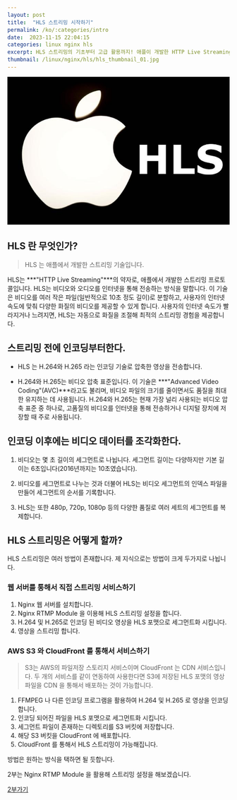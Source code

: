 ```yaml
---
layout: post
title:  "HLS 스트리밍 시작하기"
permalink: /ko/:categories/intro
date:  2023-11-15 22:04:15
categories: linux nginx hls
excerpt: HLS 스트리밍의 기초부터 고급 활용까지! 애플이 개발한 HTTP Live Streaming 기술을 통해 다양한 화질의 비디오 스트리밍을 실현하는 방법을 배워보세요. Nginx와 AWS를 활용한 실제 구현 사례를 통해, 영상 인코딩에서부터 클라우드 기반 스트리밍 서비스까지, 단계별로 알아보는 완벽 가이드.
thumbnail: /linux/nginx/hls/hls_thumbnail_01.jpg
---
```



![HLS Thumbnail Image](/assets/img/linux/nginx/hls/hls_thumbnail_01.jpg)


## HLS 란 무엇인가?

> HLS 는 애플에서 개발한 스트리밍 기술입니다.

HLS는 ***"HTTP Live Streaming"***의 약자로, 애플에서 개발한 스트리밍 프로토콜입니다. HLS는 비디오와 오디오를 인터넷을 통해 전송하는 방식을 말합니다. 이 기술은 비디오를 여러 작은 파일(일반적으로 10초 정도 길이)로 분할하고, 사용자의 인터넷 속도에 맞춰 다양한 화질의 비디오를 제공할 수 있게 합니다. 사용자의 인터넷 속도가 빨라지거나 느려지면, HLS는 자동으로 화질을 조절해 최적의 스트리밍 경험을 제공합니다.

<div class="divide-line"></div>

## 스트리밍 전에 인코딩부터한다.

* HLS 는 H.264와 H.265 라는 인코딩 기술로 압축한 영상을 전송합니다.

* H.264와 H.265는 비디오 압축 표준입니다. 이 기술은 ***"Advanced Video Coding"(AVC)***라고도 불리며, 비디오 파일의 크기를 줄이면서도 품질을 최대한 유지하는 데 사용됩니다. H.264와 H.265는 현재 가장 널리 사용되는 비디오 압축 표준 중 하나로, 고품질의 비디오를 인터넷을 통해 전송하거나 디지털 장치에 저장할 때 주로 사용됩니다.

## 인코딩 이후에는 비디오 데이터를 조각화한다.

1. 비디오는 몇 초 길이의 세그먼트로 나뉩니다. 세그먼트 길이는 다양하지만 기본 길이는 6초입니다(2016년까지는 10초였습니다).

2. 비디오를 세그먼트로 나누는 것과 더불어 HLS는 비디오 세그먼트의 인덱스 파일을 만들어 세그먼트의 순서를 기록합니다.

3. HLS는 또한 480p, 720p, 1080p 등의 다양한 품질로 여러 세트의 세그먼트를 복제합니다.

## HLS 스트리밍은 어떻게 할까?

HLS 스트리밍은 여러 방법이 존재합니다.
제 지식으로는 방법이 크게 두가지로 나뉩니다.

### 웹 서버를 통해서 직접 스트리밍 서비스하기

  1. Nginx 웹 서버를 설치합니다.
  2. Nginx RTMP Module 을 이용해 HLS 스트리밍 설정을 합니다.
  3. H.264 및 H.265로 인코딩 된 비디오 영상을 HLS 포맷으로 세그먼트화 시킵니다.
  3. 영상을 스트리밍 합니다.

### AWS S3 와 CloudFront 를 통해서 서비스하기

  > S3는 AWS의 파일저장 스토리지 서비스이며 CloudFront 는 CDN 서비스입니다.
  두 개의 서비스를 같이 연동하여 사용한다면 S3에 저장된 HLS 포맷의 영상파일을 CDN 을 통해서 배포하는 것이 가능합니다.

  1. FFMPEG 나 다른 인코딩 프로그램을 활용하여 H.264 및 H.265 로 영상을 인코딩합니다.
  2. 인코딩 되어진 파일을 HLS 포맷으로 세그먼트화 시킵니다.
  3. 세그먼트 파일이 존재하는 디렉토리를 S3 버킷에 저장합니다.
  4. 해당 S3 버킷을 CloudFront 에 배포합니다.
  5. CloudFront 를 통해서 HLS 스트리밍이 가능해집니다.


방법은 원하는 방식을 택하면 될 듯합니다.

2부는 Nginx RTMP Module 을 활용해 스트리밍 설정을 해보겠습니다.

<a href="https://tsukemendog.github.io/ko/linux/nginx/hls/intro">2부가기</a>